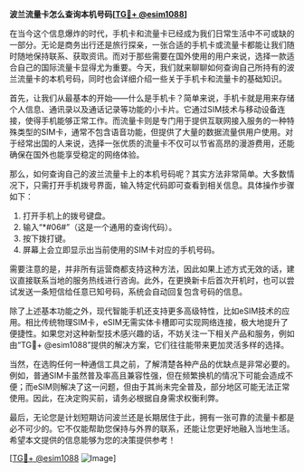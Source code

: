 **波兰流量卡怎么查询本机号码[[TG💪+ @esim1088](https://t.me/s/esim1088)]**

在当今这个信息爆炸的时代，手机卡和流量卡已经成为我们日常生活中不可或缺的一部分。无论是商务出行还是旅行探亲，一张合适的手机卡或流量卡都能让我们随时随地保持联系、获取资讯。而对于那些需要在国外使用的用户来说，选择一款适合自己的国际流量卡显得尤为重要。今天，我们就来聊聊如何查询自己所持有的波兰流量卡的本机号码，同时也会详细介绍一些关于手机卡和流量卡的基础知识。

首先，让我们从最基本的开始——什么是手机卡？简单来说，手机卡就是用来存储个人信息、通讯录以及通话记录等功能的小卡片。它通过SIM技术与移动设备连接，使得手机能够正常工作。而流量卡则是专门用于提供互联网接入服务的一种特殊类型的SIM卡，通常不包含语音功能，但提供了大量的数据流量供用户使用。对于经常出国的人来说，选择一张优质的流量卡不仅可以节省高昂的漫游费用，还能确保在国外也能享受稳定的网络体验。

那么，如何查询自己的波兰流量卡上的本机号码呢？其实方法非常简单。大多数情况下，只需打开手机拨号界面，输入特定代码即可查看到相关信息。具体操作步骤如下：

1. 打开手机上的拨号键盘。
2. 输入“*#06#”（这是一个通用的查询代码）。
3. 按下拨打键。
4. 屏幕上会立即显示出当前使用的SIM卡对应的手机号码。

需要注意的是，并非所有运营商都支持这种方法，因此如果上述方式无效的话，建议直接联系当地的服务热线进行咨询。此外，在更换新卡后首次开机时，也可以尝试发送一条短信给任意已知号码，系统会自动回复包含号码的信息。

除了上述基本功能之外，现代智能手机还支持更多高级特性，比如eSIM技术的应用。相比传统物理SIM卡，eSIM无需实体卡槽即可实现网络连接，极大地提升了便捷性。如果您对这种新型技术感兴趣的话，不妨关注一下相关产品和服务，例如由“TG💪+ @esim1088”提供的解决方案，它们往往能带来更加灵活多样的选择。

当然，在选购任何一种通信工具之前，了解清楚各种产品的优缺点是非常必要的。例如，普通SIM卡虽然普及率高且兼容性强，但在频繁换机的情况下可能会造成不便；而eSIM则解决了这一问题，但由于其尚未完全普及，部分地区可能无法正常使用。因此，在决定购买前，请务必根据自身需求权衡利弊。

最后，无论您是计划短期访问波兰还是长期居住于此，拥有一张可靠的流量卡都是必不可少的。它不仅能帮助您保持与外界的联系，还能让您更好地融入当地生活。希望本文提供的信息能够为您的决策提供参考！

[[TG💪+ @esim1088](https://t.me/s/esim1088) ![Image](https://i.postimg.cc/4NQfJmqS/Snipaste-2025-05-13-00-14-12.png)]